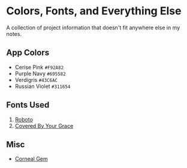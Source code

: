 # Colors, Fonts, and Everything Else

A collection of project information that doesn't fit anywhere else in my notes.

## App Colors

- Cerise Pink `#F92A82`
- Purple Navy `#695582`
- Verdigris `#43C6AC`
- Russian Violet `#311654`

## Fonts Used

1. [Roboto](https://fonts.google.com/specimen/Roboto)
2. [Covered By Your Grace](https://fonts.google.com/specimen/Covered+By+Your+Grace)

## Misc

- [Corneal Gem](https://thebrianemory.github.io/corneal/)
